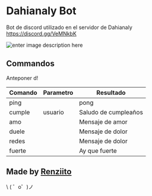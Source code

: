 
Dahianaly Bot
=================

Bot de discord utilizado en el servidor de Dahianaly https://discord.gg/VeMNkbK

![enter image description here](https://cdn.glitch.com/b9b41fa0-8db5-4aa1-a643-fffac74a54f3/comision_040404.png?v=1563908296408)

Commandos
------------
Anteponer d!

|Comando|Parametro  |Resultado |
|--|--|--|
|ping  |  |pong |
|cumple | usuario | Saludo de cumpleaños |
| amo |  | Mensaje de amor |
| duele |  | Mensaje de dolor |
| redes |  | Mensaje de dolor |
| fuerte |  | Ay que fuerte |


Made by [Renziito](mailto:sepia.aki@gmail.com)
-------------------

\ ( ゜o゜)ノ
